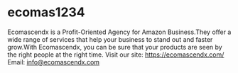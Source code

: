 # ecomas1234
Ecomascendx is a Profit-Oriented Agency for Amazon Business.They offer a wide range of services that help your business to stand out and faster grow.With Ecomascendx, you can be sure that your products are seen by the right people at the right time.
Visit our site: https://ecomascendx.com/
Email: info@ecomascendx.com
